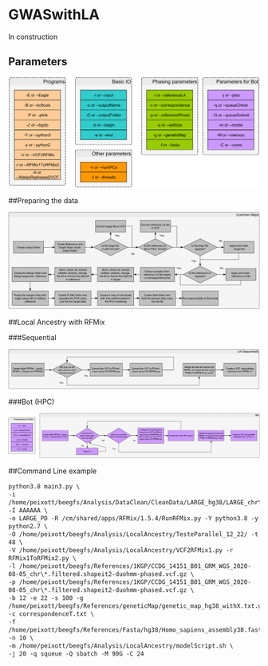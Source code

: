 # GWASwithLA

In construction


## Parameters 

![Parameters](./Figures/Parameters.png?style=centerme)

##Preparing the data

![Common](./Figures/mergePhaseSplit.png?style=centerme)

##Local Ancestry with RFMix

###Sequential

![Sequential](./Figures/sequential.png?style=centerme)

###Bot (HPC)

![Sequential](./Figures/Bot.png?style=centerme)

##Command Line example

```
python3.8 main3.py \
-i /home/peixott/beegfs/Analysis/DataClean/CleanData/LARGE_hg38/LARGE_chr\* -I AAAAAA \
-o LARGE_PD -R /cm/shared/apps/RFMix/1.5.4/RunRFMix.py -Y python3.8 -y python2.7 \
-O /home/peixott/beegfs/Analysis/LocalAncestry/TesteParallel_12_22/ -t 48 \
-V /home/peixott/beegfs/Analysis/LocalAncestry/VCF2RFMix1.py -r RFMix1ToRFMix2.py \
-l /home/peixott/beegfs/References/1KGP/CCDG_14151_B01_GRM_WGS_2020-08-05_chr\*.filtered.shapeit2-duohmm-phased.vcf.gz \
-p /home/peixott/beegfs/References/1KGP/CCDG_14151_B01_GRM_WGS_2020-08-05_chr\*.filtered.shapeit2-duohmm-phased.vcf.gz \
-b 12 -e 22 -s 100 -g /home/peixott/beegfs/References/geneticMap/genetic_map_hg38_withX.txt.gz -c correspondenceT.txt \
-f /home/peixott/beegfs/References/Fasta/hg38/Homo_sapiens_assembly38.fasta -n 10 \
-m /home/peixott/beegfs/Analysis/LocalAncestry/modelScript.sh \
-j 20 -q squeue -Q sbatch -M 90G -C 24
```
